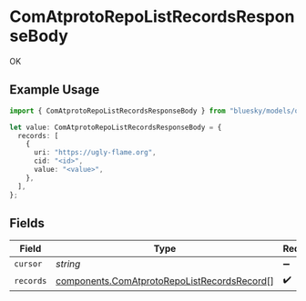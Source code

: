 # ComAtprotoRepoListRecordsResponseBody

OK

## Example Usage

```typescript
import { ComAtprotoRepoListRecordsResponseBody } from "bluesky/models/operations";

let value: ComAtprotoRepoListRecordsResponseBody = {
  records: [
    {
      uri: "https://ugly-flame.org",
      cid: "<id>",
      value: "<value>",
    },
  ],
};
```

## Fields

| Field                                                                                                      | Type                                                                                                       | Required                                                                                                   | Description                                                                                                |
| ---------------------------------------------------------------------------------------------------------- | ---------------------------------------------------------------------------------------------------------- | ---------------------------------------------------------------------------------------------------------- | ---------------------------------------------------------------------------------------------------------- |
| `cursor`                                                                                                   | *string*                                                                                                   | :heavy_minus_sign:                                                                                         | N/A                                                                                                        |
| `records`                                                                                                  | [components.ComAtprotoRepoListRecordsRecord](../../models/components/comatprotorepolistrecordsrecord.md)[] | :heavy_check_mark:                                                                                         | N/A                                                                                                        |